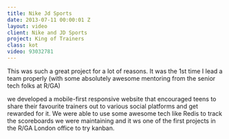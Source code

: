 ```yaml
---
title: Nike Jd Sports
date: 2013-07-11 00:00:01 Z
layout: video
client: Nike and JD Sports
project: King of Trainers
class: kot
video: 93032781
---
```


<p>This was such a great project for a lot of reasons. It was the 1st time I lead a
team properly (with some absolutely awesome mentoring from the senior tech folks
at R/GA)</p>

<p>we developed a mobile-first responsive website that encouraged teens to
share their favourite trainers out to various social platforms and get rewarded
for it. We were able to use some awesome tech like Redis to track the scoreboards
we were maintaining and it ws one of the first projects in the R/GA London
office to try kanban.</p>
